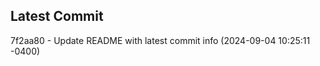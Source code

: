 
## Latest Commit
7f2aa80 - Update README with latest commit info (2024-09-04 10:25:11 -0400) <Yunxi-Zhou>
